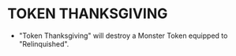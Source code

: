 
# TOKEN THANKSGIVING

*   "Token Thanksgiving" will destroy a Monster Token equipped to "Relinquished".

  